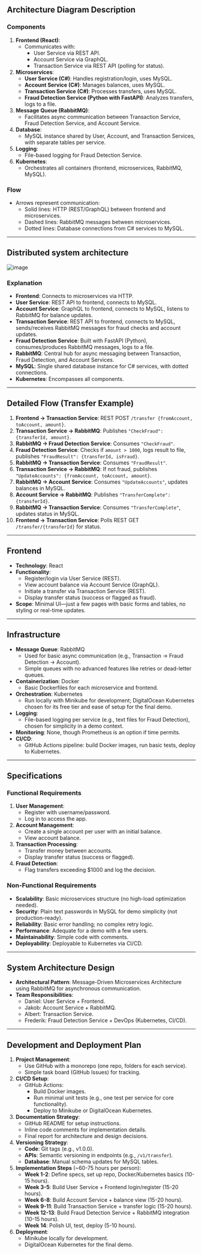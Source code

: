 ## Architecture Diagram Description

### Components
1. **Frontend (React)**:
   - Communicates with:
     - User Service via REST API.
     - Account Service via GraphQL.
     - Transaction Service via REST API (polling for status).
2. **Microservices**:
   - **User Service (C#)**: Handles registration/login, uses MySQL.
   - **Account Service (C#)**: Manages balances, uses MySQL.
   - **Transaction Service (C#)**: Processes transfers, uses MySQL.
   - **Fraud Detection Service (Python with FastAPI)**: Analyzes transfers, logs to a file.
3. **Message Queue (RabbitMQ)**:
   - Facilitates async communication between Transaction Service, Fraud Detection Service, and Account Service.
4. **Database**:
   - MySQL instance shared by User, Account, and Transaction Services, with separate tables per service.
5. **Logging**:
   - File-based logging for Fraud Detection Service.
6. **Kubernetes**:
   - Orchestrates all containers (frontend, microservices, RabbitMQ, MySQL).

### Flow
- Arrows represent communication:
  - Solid lines: HTTP (REST/GraphQL) between frontend and microservices.
  - Dashed lines: RabbitMQ messages between microservices.
  - Dotted lines: Database connections from C# services to MySQL.

---

## Distributed system architecture

![image](https://github.com/user-attachments/assets/9a25d294-1d23-407b-b8b9-f78acb0ab21b)


### Explanation
- **Frontend**: Connects to microservices via HTTP.
- **User Service**: REST API to frontend, connects to MySQL.
- **Account Service**: GraphQL to frontend, connects to MySQL, listens to RabbitMQ for balance updates.
- **Transaction Service**: REST API to frontend, connects to MySQL, sends/receives RabbitMQ messages for fraud checks and account updates.
- **Fraud Detection Service**: Built with FastAPI (Python), consumes/produces RabbitMQ messages, logs to a file.
- **RabbitMQ**: Central hub for async messaging between Transaction, Fraud Detection, and Account Services.
- **MySQL**: Single shared database instance for C# services, with dotted connections.
- **Kubernetes**: Encompasses all components.

---

## Detailed Flow (Transfer Example)
1. **Frontend → Transaction Service**: REST POST `/transfer {fromAccount, toAccount, amount}`.
2. **Transaction Service → RabbitMQ**: Publishes `"CheckFraud": {transferId, amount}`.
3. **RabbitMQ → Fraud Detection Service**: Consumes `"CheckFraud"`.
4. **Fraud Detection Service**: Checks if `amount > 1000`, logs result to file, publishes `"FraudResult": {transferId, isFraud}`.
5. **RabbitMQ → Transaction Service**: Consumes `"FraudResult"`.
6. **Transaction Service → RabbitMQ**: If not fraud, publishes `"UpdateAccounts": {fromAccount, toAccount, amount}`.
7. **RabbitMQ → Account Service**: Consumes `"UpdateAccounts"`, updates balances in MySQL.
8. **Account Service → RabbitMQ**: Publishes `"TransferComplete": {transferId}`.
9. **RabbitMQ → Transaction Service**: Consumes `"TransferComplete"`, updates status in MySQL.
10. **Frontend → Transaction Service**: Polls REST GET `/transfer/{transferId}` for status.

---

## Frontend
- **Technology**: React
- **Functionality**: 
  - Register/login via User Service (REST).
  - View account balance via Account Service (GraphQL).
  - Initiate a transfer via Transaction Service (REST).
  - Display transfer status (success or flagged as fraud).
- **Scope**: Minimal UI—just a few pages with basic forms and tables, no styling or real-time updates.

---

## Infrastructure
- **Message Queue**: RabbitMQ
  - Used for basic async communication (e.g., Transaction → Fraud Detection → Account).
  - Simple queues with no advanced features like retries or dead-letter queues.
- **Containerization**: Docker
  - Basic Dockerfiles for each microservice and frontend.
- **Orchestration**: Kubernetes
  - Run locally with Minikube for development; DigitalOcean Kubernetes chosen for its free tier and ease of setup for the final demo.
- **Logging**: 
  - File-based logging per service (e.g., text files for Fraud Detection), chosen for simplicity in a demo context.
- **Monitoring**: None, though Prometheus is an option if time permits.
- **CI/CD**: 
  - GitHub Actions pipeline: build Docker images, run basic tests, deploy to Kubernetes.

---

## Specifications
### Functional Requirements
1. **User Management**:
   - Register with username/password.
   - Log in to access the app.
2. **Account Management**:
   - Create a single account per user with an initial balance.
   - View account balance.
3. **Transaction Processing**:
   - Transfer money between accounts.
   - Display transfer status (success or flagged).
4. **Fraud Detection**:
   - Flag transfers exceeding $1000 and log the decision.

### Non-Functional Requirements
- **Scalability**: Basic microservices structure (no high-load optimization needed).
- **Security**: Plain text passwords in MySQL for demo simplicity (not production-ready).
- **Reliability**: Basic error handling; no complex retry logic.
- **Performance**: Adequate for a demo with a few users.
- **Maintainability**: Simple code with comments.
- **Deployability**: Deployable to Kubernetes via CI/CD.

---

## System Architecture Design
- **Architectural Pattern**: Message-Driven Microservices Architecture using RabbitMQ for asynchronous communication.
- **Team Responsibilities**:
  - Daniel: User Service + Frontend.
  - Jakob: Account Service + RabbitMQ.
  - Albert: Transaction Service.
  - Frederik: Fraud Detection Service + DevOps (Kubernetes, CI/CD).

---

## Development and Deployment Plan
1. **Project Management**:
   - Use GitHub with a monorepo (one repo, folders for each service).
   - Simple task board (GitHub Issues) for tracking.
2. **CI/CD Setup**:
   - GitHub Actions:
     - Build Docker images.
     - Run minimal unit tests (e.g., one test per service for core functionality).
     - Deploy to Minikube or DigitalOcean Kubernetes.
3. **Documentation Strategy**:
   - GitHub README for setup instructions.
   - Inline code comments for implementation details.
   - Final report for architecture and design decisions.
4. **Versioning Strategy**:
   - **Code**: Git tags (e.g., v1.0.0).
   - **APIs**: Semantic versioning in endpoints (e.g., `/v1/transfer`).
   - **Database**: Manual schema updates for MySQL tables.
5. **Implementation Steps** (~60-75 hours per person):
   - **Week 1-2**: Define specs, set up repo, Docker/Kubernetes basics (10-15 hours).
   - **Week 3-5**: Build User Service + Frontend login/register (15-20 hours).
   - **Week 6-8**: Build Account Service + balance view (15-20 hours).
   - **Week 9-11**: Build Transaction Service + transfer logic (15-20 hours).
   - **Week 12-13**: Build Fraud Detection Service + RabbitMQ integration (10-15 hours).
   - **Week 14**: Polish UI, test, deploy (5-10 hours).
6. **Deployment**:
   - Minikube locally for development.
   - DigitalOcean Kubernetes for the final demo.
